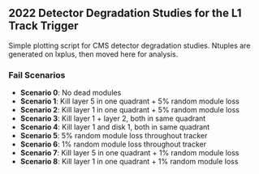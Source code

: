 ## 2022 Detector Degradation Studies for the L1 Track Trigger

Simple plotting script for CMS detector degradation studies. Ntuples are generated on lxplus, then moved here for analysis. 

### Fail Scenarios
- **Scenario 0**: No dead modules
- **Scenario 1**: Kill layer 5 in one quadrant + 5% random module loss
- **Scenario 2**: Kill layer 1 in one quadrant + 5% random module loss
- **Scenario 3**: Kill layer 1 + layer 2, both in same quadrant
- **Scenario 4**: Kill layer 1 and disk 1, both in same quadrant
- **Scenario 5**: 5% random module loss throughout tracker
- **Scenario 6**: 1% random module loss throughout tracker
- **Scenario 7**: Kill layer 5 in one quadrant + 1% random module loss
- **Scenario 8**: Kill layer 1 in one quadrant + 1% random module loss
